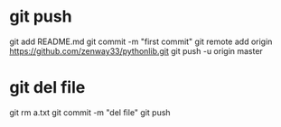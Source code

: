 # git push
git add  README.md
git commit -m "first commit"
git remote add origin https://github.com/zenway33/pythonlib.git git push -u origin master

# git del file
git rm a.txt
git commit  -m "del file"
git push